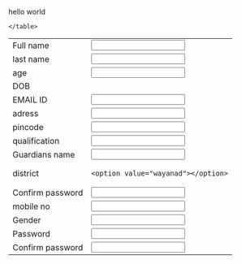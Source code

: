 hello world
<!DOCTYPE html>
<html lang="en">
<head>
    <meta charset="UTF-8">
    <meta name="viewport" content="width=device-width, initial-scale=1.0">
    <meta http-equiv="X-UA-Compatible" content="ie=edge">
    <title>Document</title>
</head>
<body>
    <table>
<tr><td>Full name</td><td><input type="text"></td></tr>
<tr><td>last name</td><td><input type="text"></td></tr>
<tr><td>age</td><td><input type="text"></td></tr>
<tr><td>DOB</td><td><INPUT:date></INPUT:date></td></tr>
<tr><td>EMAIL ID</td><td><input type="text"></td></tr>
<tr><td>adress</td><td><input type="text"></td></tr>
<tr><td>pincode</td><td><input type="text"></td></tr>
<tr><td>qualification</td><td><input type="text"></td></tr>
<tr><td>Guardians name</td><td><input type="text"></td></tr>
<tr><td>district</td><td>


    <option value="wayanad"></option>
</td></tr>
<tr><td>Confirm password</td><td><input type="password"></td></tr>
<tr><td>mobile no</td><td><input type="text"></td></tr>
<tr><td>Gender</td><td><input type="text"></td></tr>

<tr><td>Password</td><td><input type="password"></td></tr>
<tr><td>Confirm password</td><td><input type="password"></td></tr>




    </table>
    
</body>
</html>
